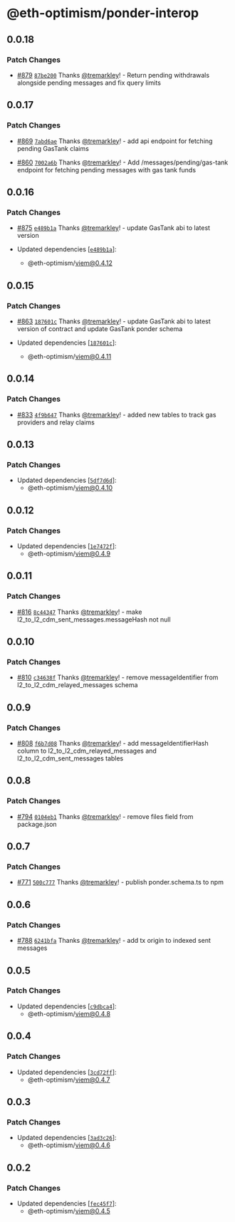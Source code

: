 # @eth-optimism/ponder-interop

## 0.0.18

### Patch Changes

- [#879](https://github.com/ethereum-optimism/ecosystem/pull/879) [`87be200`](https://github.com/ethereum-optimism/ecosystem/commit/87be200a758892b837f63171a9afea1bd1479e63) Thanks [@tremarkley](https://github.com/tremarkley)! - Return pending withdrawals alongside pending messages and fix query limits

## 0.0.17

### Patch Changes

- [#869](https://github.com/ethereum-optimism/ecosystem/pull/869) [`7abd6ae`](https://github.com/ethereum-optimism/ecosystem/commit/7abd6ae69e0b02752fb822bcf2c1cca46490f818) Thanks [@tremarkley](https://github.com/tremarkley)! - add api endpoint for fetching pending GasTank claims

- [#860](https://github.com/ethereum-optimism/ecosystem/pull/860) [`7002a6b`](https://github.com/ethereum-optimism/ecosystem/commit/7002a6b8a36ce7cac43a5df9366349ebf4c54976) Thanks [@tremarkley](https://github.com/tremarkley)! - Add /messages/pending/gas-tank endpoint for fetching pending messages with gas tank funds

## 0.0.16

### Patch Changes

- [#875](https://github.com/ethereum-optimism/ecosystem/pull/875) [`e489b1a`](https://github.com/ethereum-optimism/ecosystem/commit/e489b1a1add3351c517769d82b7fa7542a16e7b8) Thanks [@tremarkley](https://github.com/tremarkley)! - update GasTank abi to latest version

- Updated dependencies [[`e489b1a`](https://github.com/ethereum-optimism/ecosystem/commit/e489b1a1add3351c517769d82b7fa7542a16e7b8)]:
  - @eth-optimism/viem@0.4.12

## 0.0.15

### Patch Changes

- [#863](https://github.com/ethereum-optimism/ecosystem/pull/863) [`187601c`](https://github.com/ethereum-optimism/ecosystem/commit/187601c7d870f4f6a62b9338b58d36099d14ccec) Thanks [@tremarkley](https://github.com/tremarkley)! - update GasTank abi to latest version of contract and update GasTank ponder schema

- Updated dependencies [[`187601c`](https://github.com/ethereum-optimism/ecosystem/commit/187601c7d870f4f6a62b9338b58d36099d14ccec)]:
  - @eth-optimism/viem@0.4.11

## 0.0.14

### Patch Changes

- [#833](https://github.com/ethereum-optimism/ecosystem/pull/833) [`4f9b647`](https://github.com/ethereum-optimism/ecosystem/commit/4f9b6474f0a5facbc677993d70767825604bdd48) Thanks [@tremarkley](https://github.com/tremarkley)! - added new tables to track gas providers and relay claims

## 0.0.13

### Patch Changes

- Updated dependencies [[`5df7d6d`](https://github.com/ethereum-optimism/ecosystem/commit/5df7d6d5da8f5a374ebb53a63692cdb4eee563b5)]:
  - @eth-optimism/viem@0.4.10

## 0.0.12

### Patch Changes

- Updated dependencies [[`1e7472f`](https://github.com/ethereum-optimism/ecosystem/commit/1e7472f0582288583b5e6807892025f12172092a)]:
  - @eth-optimism/viem@0.4.9

## 0.0.11

### Patch Changes

- [#816](https://github.com/ethereum-optimism/ecosystem/pull/816) [`8c44347`](https://github.com/ethereum-optimism/ecosystem/commit/8c44347e20399126bd35103ada4d30f0d972b7c5) Thanks [@tremarkley](https://github.com/tremarkley)! - make l2_to_l2_cdm_sent_messages.messageHash not null

## 0.0.10

### Patch Changes

- [#810](https://github.com/ethereum-optimism/ecosystem/pull/810) [`c34638f`](https://github.com/ethereum-optimism/ecosystem/commit/c34638f4fb34a02c7a0c1462468001d58588688c) Thanks [@tremarkley](https://github.com/tremarkley)! - remove messageIdentifier from l2_to_l2_cdm_relayed_messages schema

## 0.0.9

### Patch Changes

- [#808](https://github.com/ethereum-optimism/ecosystem/pull/808) [`f6b7d08`](https://github.com/ethereum-optimism/ecosystem/commit/f6b7d08a5b7a276826a1a02a0bcf5b62e2c6166e) Thanks [@tremarkley](https://github.com/tremarkley)! - add messageIdentifierHash column to l2_to_l2_cdm_relayed_messages and l2_to_l2_cdm_sent_messages tables

## 0.0.8

### Patch Changes

- [#794](https://github.com/ethereum-optimism/ecosystem/pull/794) [`0104eb1`](https://github.com/ethereum-optimism/ecosystem/commit/0104eb11ae5d4ca839db700ad051d9fe77ada80d) Thanks [@tremarkley](https://github.com/tremarkley)! - remove files field from package.json

## 0.0.7

### Patch Changes

- [#771](https://github.com/ethereum-optimism/ecosystem/pull/771) [`500c777`](https://github.com/ethereum-optimism/ecosystem/commit/500c7777aae36678478d17db2816c3a690c8a493) Thanks [@tremarkley](https://github.com/tremarkley)! - publish ponder.schema.ts to npm

## 0.0.6

### Patch Changes

- [#788](https://github.com/ethereum-optimism/ecosystem/pull/788) [`6241bfa`](https://github.com/ethereum-optimism/ecosystem/commit/6241bfab30a3e297b67b8249e2937ffeba48535e) Thanks [@tremarkley](https://github.com/tremarkley)! - add tx origin to indexed sent messages

## 0.0.5

### Patch Changes

- Updated dependencies [[`c9dbca4`](https://github.com/ethereum-optimism/ecosystem/commit/c9dbca401eed763eb20b05437e3e460cdaadd711)]:
  - @eth-optimism/viem@0.4.8

## 0.0.4

### Patch Changes

- Updated dependencies [[`3cd72ff`](https://github.com/ethereum-optimism/ecosystem/commit/3cd72ff59a86e25f77a826f327eef5fc6f5b3cd3)]:
  - @eth-optimism/viem@0.4.7

## 0.0.3

### Patch Changes

- Updated dependencies [[`3ad3c26`](https://github.com/ethereum-optimism/ecosystem/commit/3ad3c265ed0560a57f1808018d3270d4d978fdb6)]:
  - @eth-optimism/viem@0.4.6

## 0.0.2

### Patch Changes

- Updated dependencies [[`fec45f7`](https://github.com/ethereum-optimism/ecosystem/commit/fec45f7d20dcd407b60315ece76259eace5cc1e5)]:
  - @eth-optimism/viem@0.4.5
